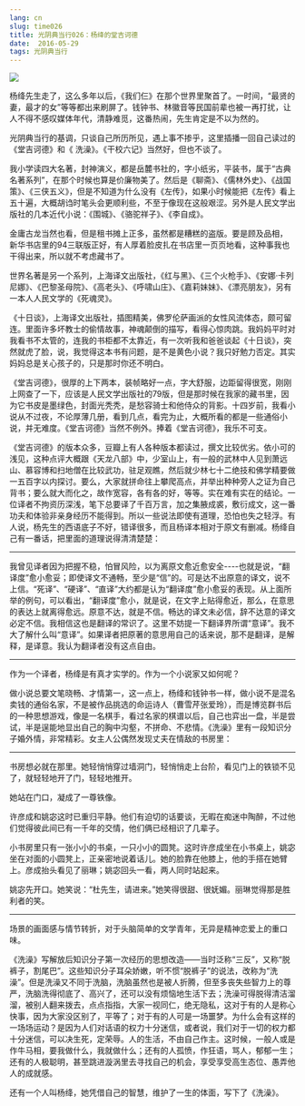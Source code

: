 ```yaml
---
lang: cn
slug: time026
title: 光阴典当行026：杨绛的堂吉诃德
date:  2016-05-29
tags: 光阴典当行
---
```

<!-- more -->
![](http://oouh9u8nz.bkt.gdipper.com//time026.jpg)

杨绛先生走了，这么多年以后，《我们仨》在那个世界里聚首了。一时间，“最贤的妻，最才的女”等等都出来刷屏了。钱钟书、林徽音等民国前辈也被一再打扰，让人不得不感叹媒体年代，清静难觅，这番热闹，先生肯定是不以为然的。

光阴典当行的基调，只谈自己所历所见，遇上事不掺乎，这里插播一回自己读过的《堂吉诃德》和《 洗澡》。《干校六记》当然好，但也不谈了。

我小学读四大名著，封神演义，都是岳麓书社的，字小纸劣，平装书，属于“古典名著系列”，在那个时候也算是价廉物美了。然后是《聊斋》、《儒林外史》、《战国策》、《三侠五义》，但是不知道为什么没有《左传》，如果小时候能把《左传》看上五十遍，大概胡诌时笔头会更顺利些，不至于像现在这般艰涩。另外是人民文学出版社的几本近代小说：《围城》、《骆驼祥子》、《李自成》。

金庸古龙当然也看，但是租书摊上正多，虽然都是糟糕的盗版。要是顾及品相， 新华书店里的94三联版正好，有人厚着脸皮扎在书店里一页页地看，这种事我也干得出来，所以就不考虑藏书了。

世界名著是另一个系列，上海译文出版社，《红与黑》、《三个火枪手》、《安娜·卡列尼娜》、《巴黎圣母院》、《高老头》、《呼啸山庄》、《嘉莉妹妹》、《漂亮朋友》，另有一本人人民文学的《死魂灵》。

《十日谈》，上海译文出版社，插图精美，佛罗伦萨画派的女性风流体态，颇可留连。里面许多坏教士的偷情故事，神魂颠倒的描写，看得心惊肉跳。我妈妈平时对我看书不太管的，连我的书柜都不太靠近，有一次听我和爸爸谈起《十日谈》，突然就虎了脸，说，我觉得这本书有问题，是不是黄色小说？我只好勉力否定。其实妈妈总是关心孩子的，只是那时你还不明白。

《堂吉诃德》，很厚的上下两本，装帧略好一点，字大舒服，边距留得很宽，刚刚上网查了一下，应该是人民文学出版社的79版，但是那时候在我家的藏书里，因为它书皮是墨绿色，封面光秃秃，是愁容骑士和他侍众的背影。十四岁前，我看小说从不过夜，不论厚薄几册，看到几点，看完为止，大概所看的都是一些通俗小说，并无难度。《堂吉诃德》当然不例外。捧着《堂吉诃德》，我乐不可支。

《堂吉诃德》的版本众多，豆瓣上有人各种版本都读过，撰文比较优劣。依小可的浅见，这种点评大概跟《天龙八部》中，少室山上，有一般的武林中人见到萧远山、慕容博和扫地僧在比较武功，驻足观瞧，然后就少林七十二绝技和佛学精要做一五百字以内探讨。要么，大家就拼命往上攀爬高点，并举出种种旁人之证为自己背书；要么就大而化之，故作宽容，各有各的好，等等。实在难有实在的结论。一位译者不拘资历深浅，笔下总要译了千百万言，加之集腋成裘，敷衍成文，这一番功夫和体验非亲身经历不能得到。所以一些说法即使有道理，恐怕也失之轻浮。有人说，杨先生的西语底子不好，错译很多，而且杨译本相对于原文有删减。杨绛自己有一番话，把里面的道理说得清清楚楚：

**************
我曾见译者因为把握不稳，怕冒风险，以为离原文愈近愈安全----也就是说，“翻译度”愈小愈妥；即使译文不通畅，至少是“信”的。可是达不出原意的译文，说不上信。“死译”、“硬译”、“直译”大约都是认为“翻译度”愈小愈妥的表现。从上面所举的例句，可以看出，“翻译度”愈小，就是说，在文字上贴得愈近，那么，在意思的表达上就离得愈远。原意不达，就是不信。畅达的译文未必信，辞不达意的译文必定不信。我相信这也是翻译的常识了。这里不妨提一下翻译界所谓“意译”。我不大了解什么叫“意译”。如果译者把原著的意思用自己的话来说，那不是翻译，是解释，是译意。我认为翻译者没有这点自由。

**************

作为一个译者，杨绛是有真才实学的。作为一个小说家又如何呢？

做小说总要文笔晓畅、才情第一，这一点上，杨绛和钱钟书一样，做小说不是混名卖钱的通俗名家，不是被作品挑选的命运诗人（曹雪芹张爱玲），而是博览群书后的一种思想游戏，像是一名棋手，看过名家的棋谱以后，自己也弈出一盘，半是尝试，半是逞能地显出自己的胸中沟壑，不拼命、不悲情。《洗澡》里有一段知识分子婚外情，非常精彩。女主人公偶然发现丈夫在情敌的书房里：

**************

书房想必就在那里。她轻悄悄穿过墙洞门，轻悄悄走上台阶，看见门上的铁锁不见了，就轻轻地开了门，轻轻地推开。

她站在门口，凝成了一尊铁像。

许彦成和姚宓这时已重归平静。他们有迫切的话要谈，无暇在痴迷中陶醉，不过他们觉得彼此间已有一千年的交情，他们俩已经相识了几辈子。

 小书房里只有一张小小的书桌，一只小小的圆凳。这时许彦成坐在小书桌上，姚宓坐在对面的小圆凳上，正亲密地说着话儿。她的脸靠在他膝上，他的手搭在她臂上。彦成抬头看见了丽琳；姚宓回头一看，两人同时站起来。

姚宓先开口。她笑说：“杜先生，请进来。”她笑得很甜、很妩媚。丽琳觉得那是胜利者的笑。

**************

场景的画面感与情节转折，对于头脑简单的文学青年，无异是精神恋爱上的重口味。

《洗澡》写解放后知识分子第一次经历的思想改造——当时泛称“三反”，又称“脱裤子，割尾巴”。这些知识分子耳朵娇嫩，听不惯“脱裤子”的说法，改称为“洗澡”。但是洗澡又不同于洗脑，洗脑虽然也是被人折腾，但至多丧失些智力上的尊严，洗脑洗得彻底了、高兴了，还可以没有烦恼地生活下去；洗澡可得脱得清洁溜溜，被别人翻来拨去，点点指指，大家一视同仁，绝无隐私，这对于有的人是称心快事，因为大家没区别了，平等了；对于有的人可是一场噩梦。为什么会有这样的一场场运动？是因为人们对话语的权力十分迷信，或者说，我们对于一切的权力都十分迷信，可以决生死，定荣辱。人的生活，不由自己作主。这时候，一般人或是作牛马相，要我做什么，我就做什么；还有的人孤愤，作狂语，骂人，郁郁一生；还有的人极聪明，甚至跳进漩涡里去寻找自己的机会，享受享受高生态位、愚弄他人的成就感。

还有一个人叫杨绛，她凭借自己的智慧，维护了一生的体面，写下了《洗澡》。